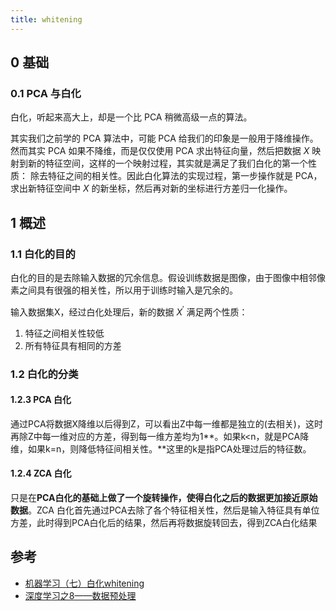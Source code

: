 ```yaml
---
title: whitening
---
```


## 0 基础

### 0.1 PCA 与白化

白化，听起来高大上，却是一个比 PCA 稍微高级一点的算法。

其实我们之前学的 PCA 算法中，可能 PCA 给我们的印象是一般用于降维操作。
然而其实 PCA 如果不降维，而是仅仅使用 PCA 求出特征向量，然后把数据 $X$ 映射到新的特征空间，这样的一个映射过程，其实就是满足了我们白化的第一个性质： 除去特征之间的相关性。因此白化算法的实现过程，第一步操作就是 PCA，求出新特征空间中 $X$ 的新坐标，然后再对新的坐标进行方差归一化操作。

## 1 概述

### 1.1 白化的目的

白化的目的是去除输入数据的冗余信息。假设训练数据是图像，由于图像中相邻像素之间具有很强的相关性，所以用于训练时输入是冗余的。

输入数据集X，经过白化处理后，新的数据 $X^\prime$ 满足两个性质：

1. 特征之间相关性较低
2. 所有特征具有相同的方差

### 1.2 白化的分类

#### 1.2.3 PCA 白化

通过PCA将数据X降维以后得到Z，可以看出Z中每一维都是独立的(去相关)，这时再除Z中每一维对应的方差，得到每一维方差均为1**。如果k<n，就是PCA降维，如果k=n，则降低特征间相关性。**这里的k是指PCA处理过后的特征数。

#### 1.2.4 ZCA 白化

只是在**PCA白化的基础上做了一个旋转操作，使得白化之后的数据更加接近原始数据**。ZCA 白化首先通过PCA去除了各个特征相关性，然后是输入特征具有单位方差，此时得到PCA白化后的结果，然后再将数据旋转回去，得到ZCA白化结果

## 参考

- [机器学习（七）白化whitening](https://blog.csdn.net/hjimce/article/details/50864602)
- [深度学习之8——数据预处理](https://zhuanlan.zhihu.com/p/69439309)
